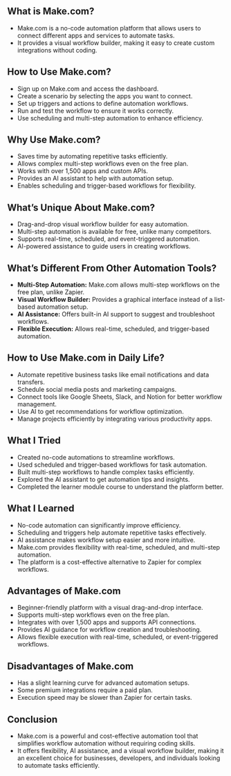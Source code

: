 ## **What is Make.com?**

- Make.com is a no-code automation platform that allows users to connect different apps and services to automate tasks.
- It provides a visual workflow builder, making it easy to create custom integrations without coding.

## **How to Use Make.com?**

- Sign up on Make.com and access the dashboard.
- Create a scenario by selecting the apps you want to connect.
- Set up triggers and actions to define automation workflows.
- Run and test the workflow to ensure it works correctly.
- Use scheduling and multi-step automation to enhance efficiency.

## **Why Use Make.com?**

- Saves time by automating repetitive tasks efficiently.
- Allows complex multi-step workflows even on the free plan.
- Works with over 1,500 apps and custom APIs.
- Provides an AI assistant to help with automation setup.
- Enables scheduling and trigger-based workflows for flexibility.

## **What’s Unique About Make.com?**

- Drag-and-drop visual workflow builder for easy automation.
- Multi-step automation is available for free, unlike many competitors.
- Supports real-time, scheduled, and event-triggered automation.
- AI-powered assistance to guide users in creating workflows.

## **What’s Different From Other Automation Tools?**

- **Multi-Step Automation:** Make.com allows multi-step workflows on the free plan, unlike Zapier.
- **Visual Workflow Builder:** Provides a graphical interface instead of a list-based automation setup.
- **AI Assistance:** Offers built-in AI support to suggest and troubleshoot workflows.
- **Flexible Execution:** Allows real-time, scheduled, and trigger-based automation.

## **How to Use Make.com in Daily Life?**

- Automate repetitive business tasks like email notifications and data transfers.
- Schedule social media posts and marketing campaigns.
- Connect tools like Google Sheets, Slack, and Notion for better workflow management.
- Use AI to get recommendations for workflow optimization.
- Manage projects efficiently by integrating various productivity apps.

## **What I Tried**

- Created no-code automations to streamline workflows.
- Used scheduled and trigger-based workflows for task automation.
- Built multi-step workflows to handle complex tasks efficiently.
- Explored the AI assistant to get automation tips and insights.
- Completed the learner module course to understand the platform better.

## **What I Learned**

- No-code automation can significantly improve efficiency.
- Scheduling and triggers help automate repetitive tasks effectively.
- AI assistance makes workflow setup easier and more intuitive.
- Make.com provides flexibility with real-time, scheduled, and multi-step automation.
- The platform is a cost-effective alternative to Zapier for complex workflows.

## **Advantages of Make.com**

- Beginner-friendly platform with a visual drag-and-drop interface.
- Supports multi-step workflows even on the free plan.
- Integrates with over 1,500 apps and supports API connections.
- Provides AI guidance for workflow creation and troubleshooting.
- Allows flexible execution with real-time, scheduled, or event-triggered workflows.

## **Disadvantages of Make.com**

- Has a slight learning curve for advanced automation setups.
- Some premium integrations require a paid plan.
- Execution speed may be slower than Zapier for certain tasks.

## **Conclusion**

- Make.com is a powerful and cost-effective automation tool that simplifies workflow automation without requiring coding skills.
- It offers flexibility, AI assistance, and a visual workflow builder, making it an excellent choice for businesses, developers, and individuals looking to automate tasks efficiently.
